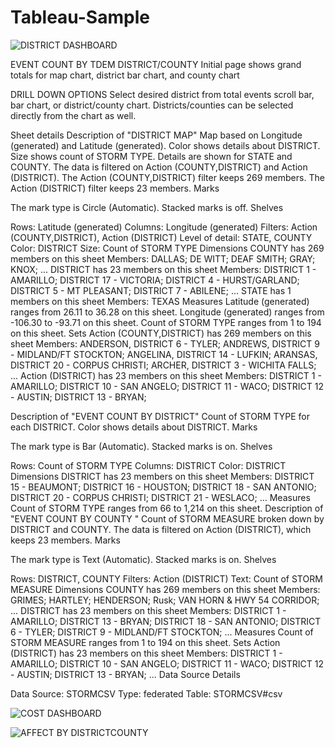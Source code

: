 # Tableau-Sample

![DISTRICT DASHBOARD](https://user-images.githubusercontent.com/33337655/235363164-750bb872-89e7-45e4-8640-4761e897da9e.png)

EVENT COUNT BY TDEM DISTRICT/COUNTY
Initial page shows grand totals for map chart, district bar chart, and county chart

DRILL DOWN OPTIONS
Select desired district from total events scroll bar, bar chart, or district/county chart.  Districts/counties can be selected directly from the chart as well.

Sheet details
Description of "DISTRICT MAP"
Map based on Longitude (generated) and Latitude (generated). Color shows details about DISTRICT. Size shows count of STORM TYPE. Details are shown for STATE and COUNTY. The data is filtered on Action (COUNTY,DISTRICT) and Action (DISTRICT). The Action (COUNTY,DISTRICT) filter keeps 269 members. The Action (DISTRICT) filter keeps 23 members.
Marks

The mark type is Circle (Automatic).
Stacked marks is off.
Shelves

Rows:	Latitude (generated)
Columns:	Longitude (generated)
Filters:	Action (COUNTY,DISTRICT), Action (DISTRICT)
Level of detail:	STATE, COUNTY
Color:	DISTRICT
Size:	Count of STORM TYPE
Dimensions
COUNTY has 269 members on this sheet
Members: DALLAS; DE WITT; DEAF SMITH; GRAY; KNOX; ...
DISTRICT has 23 members on this sheet
Members: DISTRICT 1 - AMARILLO; DISTRICT 17 - VICTORIA; DISTRICT 4 - HURST/GARLAND; DISTRICT 5 - MT PLEASANT; DISTRICT 7 - ABILENE; ...
STATE has 1 members on this sheet
Members: TEXAS
Measures
Latitude (generated) ranges from 26.11 to 36.28 on this sheet.
Longitude (generated) ranges from -106.30 to -93.71 on this sheet.
Count of STORM TYPE ranges from 1 to 194 on this sheet.
Sets
Action (COUNTY,DISTRICT) has 269 members on this sheet
Members: ANDERSON, DISTRICT 6 - TYLER; ANDREWS, DISTRICT 9 - MIDLAND/FT STOCKTON; ANGELINA, DISTRICT 14 - LUFKIN; ARANSAS, DISTRICT 20 - CORPUS CHRISTI; ARCHER, DISTRICT 3 - WICHITA FALLS; ...
Action (DISTRICT) has 23 members on this sheet
Members: DISTRICT 1 - AMARILLO; DISTRICT 10 - SAN ANGELO; DISTRICT 11 - WACO; DISTRICT 12 - AUSTIN; DISTRICT 13 - BRYAN; 

Description of "EVENT COUNT BY DISTRICT"
Count of STORM TYPE for each DISTRICT. Color shows details about DISTRICT.
Marks

The mark type is Bar (Automatic).
Stacked marks is on.
Shelves

Rows:	Count of STORM TYPE
Columns:	DISTRICT
Color:	DISTRICT
Dimensions
DISTRICT has 23 members on this sheet
Members: DISTRICT 15 - BEAUMONT; DISTRICT 16 - HOUSTON; DISTRICT 18 - SAN ANTONIO; DISTRICT 20 - CORPUS CHRISTI; DISTRICT 21 - WESLACO; ...
Measures
Count of STORM TYPE ranges from 66 to 1,214 on this sheet.
Description of "EVENT COUNT BY COUNTY "
Count of STORM MEASURE broken down by DISTRICT and COUNTY. The data is filtered on Action (DISTRICT), which keeps 23 members.
Marks

The mark type is Text (Automatic).
Stacked marks is on.
Shelves

Rows:	DISTRICT, COUNTY
Filters:	Action (DISTRICT)
Text:	Count of STORM MEASURE
Dimensions
COUNTY has 269 members on this sheet
Members: GRIMES; HARTLEY; HENDERSON; Rusk; VAN HORN & HWY 54 CORRIDOR; ...
DISTRICT has 23 members on this sheet
Members: DISTRICT 1 - AMARILLO; DISTRICT 13 - BRYAN; DISTRICT 18 - SAN ANTONIO; DISTRICT 6 - TYLER; DISTRICT 9 - MIDLAND/FT STOCKTON; ...
Measures
Count of STORM MEASURE ranges from 1 to 194 on this sheet.
Sets
Action (DISTRICT) has 23 members on this sheet
Members: DISTRICT 1 - AMARILLO; DISTRICT 10 - SAN ANGELO; DISTRICT 11 - WACO; DISTRICT 12 - AUSTIN; DISTRICT 13 - BRYAN; ...
Data Source Details

Data Source:	STORMCSV
Type:	federated
Table:	STORMCSV#csv


![COST DASHBOARD](https://user-images.githubusercontent.com/33337655/235363162-455924d4-21ac-4c7d-9f32-745f966b3165.png)

![AFFECT BY DISTRICTCOUNTY](https://user-images.githubusercontent.com/33337655/235363165-823456a9-34a0-40dd-b918-21ba9154c80b.png)




